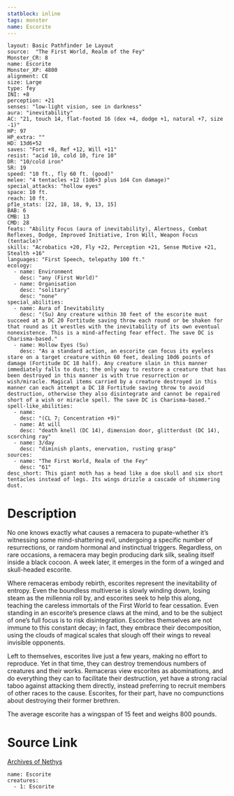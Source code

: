 ```yaml
---
statblock: inline
tags: monster
name: Escorite
---
```

```statblock
layout: Basic Pathfinder 1e Layout
source:  "The First World, Realm of the Fey"
Monster_CR: 8
name: Escorite
Monster_XP: 4800
alignment: CE
size: Large
type: fey
INI: +8
perception: +21
senses: "low-light vision, see in darkness"
aura: "inevitability"
AC: "21, touch 14, flat-footed 16 (dex +4, dodge +1, natural +7, size -1)"
HP: 97
HP_extra: ""
HD: 13d6+52
saves: "Fort +8, Ref +12, Will +11"
resist: "acid 10, cold 10, fire 10"
DR: "10/cold iron"
SR: 19
speed: "10 ft., fly 60 ft. (good)"
melee: "4 tentacles +12 (1d6+3 plus 1d4 Con damage)"
special_attacks: "hollow eyes"
space: 10 ft.
reach: 10 ft.
pf1e_stats: [22, 18, 18, 9, 13, 15]
BAB: 6
CMB: 13
CMD: 28
feats: "Ability Focus (aura of inevitability), Alertness, Combat Reflexes, Dodge, Improved Initiative, Iron Will, Weapon Focus (tentacle)"
skills: "Acrobatics +20, Fly +22, Perception +21, Sense Motive +21, Stealth +16"
languages: "First Speech, telepathy 100 ft."
ecology:
  - name: Environment
    desc: "any (First World)"
  - name: Organisation
    desc: "solitary"
    desc: "none"
special_abilities:
  - name: Aura of Inevitability
    desc: "(Su) Any creature within 30 feet of the escorite must succeed at a DC 20 Fortitude saving throw each round or be shaken for that round as it wrestles with the inevitability of its own eventual nonexistence. This is a mind-affecting fear effect. The save DC is Charisma-based."
  - name: Hollow Eyes (Su)
    desc: "As a standard action, an escorite can focus its eyeless stare on a target creature within 60 feet, dealing 10d6 points of damage (Fortitude DC 18 half). Any creature slain in this manner immediately falls to dust; the only way to restore a creature that has been destroyed in this manner is with true resurrection or wish/miracle. Magical items carried by a creature destroyed in this manner can each attempt a DC 18 Fortitude saving throw to avoid destruction, otherwise they also disintegrate and cannot be repaired short of a wish or miracle spell. The save DC is Charisma-based."
spell-like_abilities:
  - name:
    desc: "(CL 7; Concentration +9)"
  - name: At will
    desc: "death knell (DC 14), dimension door, glitterdust (DC 14), scorching ray"
  - name: 3/day
    desc: "diminish plants, enervation, rusting grasp"
sources:
  - name: "The First World, Realm of the Fey"
    desc: "61"
desc_short: This giant moth has a head like a doe skull and six short tentacles instead of legs. Its wings drizzle a cascade of shimmering dust.
```
# Description
No one knows exactly what causes a remacera to pupate-whether it’s witnessing some mind-shattering evil, undergoing a specific number of resurrections, or random hormonal and instinctual triggers. Regardless, on rare occasions, a remacera may begin producing dark silk, sealing itself inside a black cocoon. A week later, it emerges in the form of a winged and skull-headed escorite.

 Where remaceras embody rebirth, escorites represent the inevitability of entropy. Even the boundless multiverse is slowly winding down, losing steam as the millennia roll by, and escorites seek to help this along, teaching the careless immortals of the First World to fear cessation. Even standing in an escorite’s presence claws at the mind, and to be the subject of one’s full focus is to risk disintegration. Escorites themselves are not immune to this constant decay; in fact, they embrace their decomposition, using the clouds of magical scales that slough off their wings to reveal invisible opponents.

 Left to themselves, escorites live just a few years, making no effort to reproduce. Yet in that time, they can destroy tremendous numbers of creatures and their works. Remaceras view escorites as abominations, and do everything they can to facilitate their destruction, yet have a strong racial taboo against attacking them directly, instead preferring to recruit members of other races to the cause. Escorites, for their part, have no compunctions about destroying their former brethren.

 The average escorite has a wingspan of 15 feet and weighs 800 pounds.
# Source Link
[Archives of Nethys](https://aonprd.com/MonsterDisplay.aspx?ItemName=Escorite)
```encounter-table
name: Escorite
creatures:
  - 1: Escorite
```
